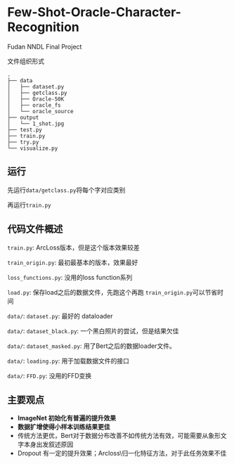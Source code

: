 # Few-Shot-Oracle-Character-Recognition
Fudan NNDL Final Project

文件组织形式

```
.
├── data
│   ├── dataset.py
│   ├── getclass.py
│   ├── Oracle-50K
│   ├── oracle_fs
│   └── oracle_source
├── output
│   └── 1_shot.jpg
├── test.py
├── train.py
├── try.py
└── visualize.py
```

## 运行

先运行`data/getclass.py`将每个字对应类别

再运行`train.py`

## 代码文件概述

`train.py`: ArcLoss版本，但是这个版本效果较差

`train_origin.py`: 最初最基本的版本，效果最好

`loss_functions.py`: 没用的loss function系列

`load.py`: 保存load之后的数据文件，先跑这个再跑 `train_origin.py`可以节省时间

`data/`: `dataset.py`: 最好的 dataloader

`data/`: `dataset_black.py`: 一个黑白照片的尝试，但是结果欠佳

`data/`: `dataset_masked.py`: 用了Bert之后的数据loader文件。

`data/`: `loading.py`: 用于加载数据文件的接口

`data/`: `FFD.py`: 没用的FFD变换

## 主要观点

* **ImageNet 初始化有普遍的提升效果**
* **数据扩增使得小样本训练结果更佳**
* 传统方法更优，Bert对于数据分布改善不如传统方法有效，可能需要从象形文字本身出发叙述原因
* Dropout 有一定的提升效果；Arcloss\归一化特征方法，对于此任务效果不佳
